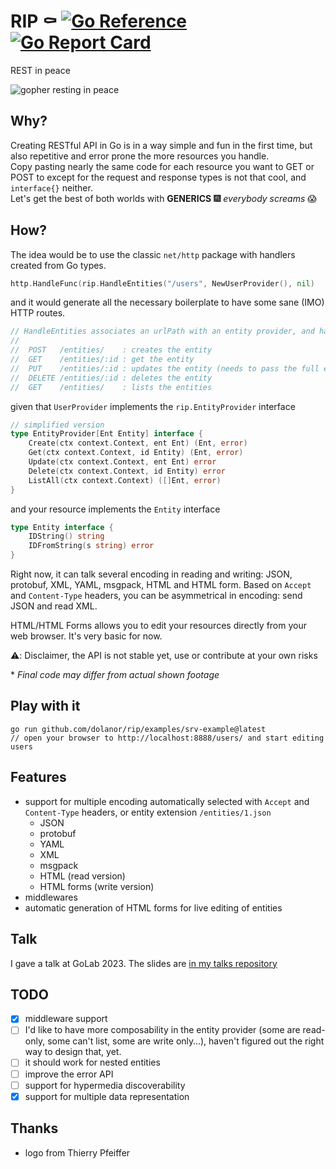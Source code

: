 # RIP ⚰ [![Go Reference](https://pkg.go.dev/badge/github.com/dolanor/rip.svg)](https://pkg.go.dev/github.com/dolanor/rip) [![Go Report Card](https://goreportcard.com/badge/github.com/dolanor/rip)](https://goreportcard.com/report/github.com/dolanor/rip)

REST in peace

![gopher resting in peace](.meta/assets/rip.png)

## Why?

Creating RESTful API in Go is in a way simple and fun in the first time, but also repetitive and error prone the more resources you handle.  
Copy pasting nearly the same code for each resource you want to GET or POST to except for the request and response types is not that cool, and `interface{}` neither.  
Let's get the best of both worlds with **GENERICS** 🎆 *everybody screams* 😱  

## How?

The idea would be to use the classic `net/http` package with handlers created from Go types.

```go
http.HandleFunc(rip.HandleEntities("/users", NewUserProvider(), nil)
```

and it would generate all the necessary boilerplate to have some sane (IMO) HTTP routes.
```go
// HandleEntities associates an urlPath with an entity provider, and handles all HTTP requests in a RESTful way:
//
//	POST   /entities/    : creates the entity
//	GET    /entities/:id : get the entity
//	PUT    /entities/:id : updates the entity (needs to pass the full entity data)
//	DELETE /entities/:id : deletes the entity
//	GET    /entities/    : lists the entities

```


given that `UserProvider` implements the `rip.EntityProvider` interface

```go
// simplified version
type EntityProvider[Ent Entity] interface {
	Create(ctx context.Context, ent Ent) (Ent, error)
	Get(ctx context.Context, id Entity) (Ent, error)
	Update(ctx context.Context, ent Ent) error
	Delete(ctx context.Context, id Entity) error
	ListAll(ctx context.Context) ([]Ent, error)
}
```

and your resource implements the `Entity` interface

```go
type Entity interface {
	IDString() string
	IDFromString(s string) error
}
```

Right now, it can talk several encoding in reading and writing: JSON, protobuf, XML, YAML, msgpack, HTML and HTML form.
Based on `Accept` and `Content-Type` headers, you can be asymmetrical in encoding: send JSON and read XML.

HTML/HTML Forms allows you to edit your resources directly from your web browser. It's very basic for now.

⚠️: Disclaimer, the API is not stable yet, use or contribute at your own risks


\* *Final code may differ from actual shown footage*

## Play with it

```console
go run github.com/dolanor/rip/examples/srv-example@latest
// open your browser to http://localhost:8888/users/ and start editing users
```

## Features

- support for multiple encoding automatically selected with `Accept` and `Content-Type` headers, or entity extension `/entities/1.json`
  - JSON
  - protobuf
  - YAML
  - XML
  - msgpack
  - HTML (read version)
  - HTML forms (write version)
- middlewares
- automatic generation of HTML forms for live editing of entities

## Talk

I gave a talk at GoLab 2023.
The slides are [in my talks repository](https://github.com/dolanor/talks/blob/main/rip/rip.slide)

## TODO

- [x] middleware support
- [ ] I'd like to have more composability in the entity provider (some are read-only, some can't list, some are write only…), haven't figured out the right way to design that, yet.
- [ ] it should work for nested entities
- [ ] improve the error API
- [ ] support for hypermedia discoverability
- [x] support for multiple data representation

## Thanks

- logo from Thierry Pfeiffer
